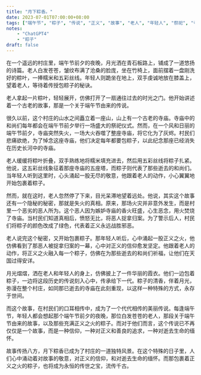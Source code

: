 ```yaml
---
title: "月下粽香。"
date: 2023-07-01T07:00:00+08:00
tags: ["端午节", "粽子", "传说", "正义", "故事", "老人", "年轻人", "祭祀", "寺庙","ChatGPT"]
notes:
    - "ChatGPT4"
    - "粽子"
draft: false
---
```


在一个遥远的村庄里，端午节前夕的夜晚，月光洒在青石板路上，铺成了一道悠扬的诗篇。老人白发苍苍，皱纹布满了沧桑的脸庞，坐在竹椅上，面前摆着一盘刚洗好的粽叶，一捧糯米和五彩丝线。年轻人则跪坐在地上，双手虔诚地放在膝盖上，望着老人，等待着传授包粽子的秘诀。

老人拿起一片粽叶，轻轻展开，仿佛打开了一扇通往过去的时光之门。他开始讲述着一个古老的故事，那是一个关于端午节由来的传说。

很久以前，这个村庄的山水之间矗立着一座山，山上有一个古老的寺庙。寺庙中的和尚们每年都会在端午节前夕举行一场盛大的祭祀仪式。然而，在一个风和日丽的端午节前夕，寺庙突然失火，一场大火吞噬了整座寺庙，将它化为了灰烬。村民们悲痛欲绝，为了悼念这座寺庙，他们决定每年都要包粽子，以此纪念那座已经消失在历史长河中的寺庙。

老人缓缓将粽叶折叠，双手熟练地将糯米填充进去，然后用五彩丝线将粽子扎紧。他说，这五彩丝线象征着那座寺庙的五座塔，而粽子则代表了那些逝去的和尚们。当年轻人听到这里时，心头涌起一股无尽的敬意，他跟着老人的动作，小心翼翼地开始包裹着粽子。

然而，就在这时，老人忽然停了下来，目光呆滞地望着远处。他说，其实这个故事还有一个隐秘的秘密，那就是失火的真相。原来，那场火灾并非意外发生，而是村里一个恶劣的恶人所为。这个恶人因为嫉妒寺庙的香火旺盛，心生恶念，用火焚烧了寺庙。当村民们知道真相后，愤怒无比，将恶人捉拿归案。为了警示后人，村民们将粽子的颜色改成了绿色，代表着正义永远战胜邪恶。

老人说完这个秘密，又开始包裹粽子。那年轻人听后，心中涌起一股正义之火，他仿佛看到了那恶人被捉拿归案的一幕，心中对正义的信仰愈发坚定。他跟着老人的动作，将正义之火融入每一个粽子，仿佛在为那些逝去的和尚们祈福，让他们在天国过得安详。

月光熠熠，洒在老人和年轻人的身上，仿佛披上了一件华丽的霞衣。他们一边包着粽子，一边将这段历史的传说刻入心中，传承给下一代。粽子的清香，伴着月光，弥漫在整个村庄，如同那已逝去的寺庙在此刻重现，以这样一种特殊的方式，永存于世间。

而这个故事，在村民们的口耳相传中，成为了一个代代相传的美丽传说。每逢端午节，年轻人都会想起那个端午节前夕的夜晚，那位白发苍苍的老人，那段关于端午节由来的故事，以及那些充满正义之火的粽子。而对于他们而言，这个传说已不再仅仅是一个故事，而是一种信仰，一种对正义和善良的追求，一种对逝去生命的缅怀。

故事传扬八方，月下粽香已成为了村庄的一道独特风景。在这个特殊的日子里，人们心中涌动着对故事的敬意，对正义的信仰，和对逝去生命的缅怀。而那包裹着正义之火的粽子，也将成为永恒的传世之宝，流传千古。